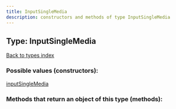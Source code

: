 ```yaml
---
title: InputSingleMedia
description: constructors and methods of type InputSingleMedia
---
```

## Type: InputSingleMedia  
[Back to types index](index.md)



### Possible values (constructors):

[inputSingleMedia](../constructors/inputSingleMedia.md)  



### Methods that return an object of this type (methods):



